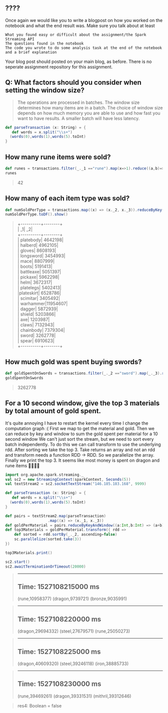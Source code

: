 ## ????

Once again we would like you to write a blogpost on how you worked on the notebook and what the end result was. Make sure you talk about at least

    What you found easy or difficult about the assignment/the Spark Streaming API
    The questions found in the notebook
    The code you wrote to do some analysis task at the end of the notebook and a brief explanation

Your blog post should posted on your main blog, as before. There is no seperate assignment repository for this assignment.


## Q: What factors should you consider when setting the window size?

> The operations are processed in batches. The window size determines how many items are in a batch. The choice of window size depends on how much memory you are able to use and how fast you want to have results. A smaller batch will have less latency.


```scala
def parseTransaction (x: String) = {
   def words = x.split("\\s+")
  (words(0),words(1),words(5).toInt)
}
```


## How many rune items were sold?

```scala
def runes = transactions.filter(_._1 =="rune").map(x=>1).reduce((a,b)=> a+b)
runes
```

> 42


## How many of each item type was sold?
    
```scala
def numSoldPerType = transactions.map((x) => (x._2, x._3)).reduceByKey((a,b) => (a+b)).cache()
numSoldPerType.toDF().show()
```
> +----------+--------+ <br />
> |        _1|      _2| <br />
> +----------+--------+ <br />
> | platebody| 4642198| <br />
> |   halberd| 4962105| <br />
> |    gloves| 8608193| <br />
> | longsword| 3454993| <br />
> |      mace| 8807999| <br />
> |     boots| 5191413| <br />
> | battleaxe| 5051397| <br />
> |   pickaxe| 5962298| <br />
> |      helm| 3672317| <br />
> | platelegs| 5402413| <br />
> |plateskirt| 6528786| <br />
> |  scimitar| 3405492| <br />
> | warhammer|11954607| <br />
> |    dagger| 5872939| <br />
> |    shield| 5203866| <br />
> |       axe| 1203987| <br />
> |     claws| 7132943| <br />
> | chainbody| 7379304| <br />
> |     sword| 3262778| <br />
> |     spear| 6910623| <br />
> +----------+--------+ <br />


## How much gold was spent buying swords?
    
```scala
def goldSpentOnSwords = transactions.filter(_._2 =="sword").map(_._3).reduce((a,b)=>(a+b))
goldSpentOnSwords
```
> 3262778


## For a 10 second window, give the top 3 materials by total amount of gold spent.

It's quite annoying I have to restart the kernel every time I change the computation graph :(
First we map to get the material and gold. Then we can reduce by key and window to sum the gold spent per material for a 10 second window
We can't just sort the stream, but we need to sort every batch independently. To do this we can call transform to use the underlying rdd. After sorting we take the top 3. Take returns an array and not an rdd and transform needs a function RDD -> RDD. So we parallelize the array. Finally we print the top 3. It seems like most money is spent on dragon and rune items 🤔🤔🤔🤔


```scala
import org.apache.spark.streaming._
val sc2 = new StreamingContext(sparkContext, Seconds(5))
val textStream2 = sc2.socketTextStream("146.185.183.168", 9999)
```

```scala
def parseTransaction (x: String) = {
   def words = x.split("\\s+")
  (words(0),words(1),words(5).toInt)
}

def pairs = textStream2.map(parseTransaction)
                   .map((x) => (x._1, x._3))
def goldPerMaterial = pairs.reduceByKeyAndWindow((a:Int,b:Int) => (a+b), Seconds(10), Seconds(5))
def top3Materials = goldPerMaterial.transform({ rdd =>  
    def sorted = rdd.sortBy(_._2, ascending=false)
    sc.parallelize(sorted.take(3))
})

top3Materials.print()
```

```scala
sc2.start()
sc2.awaitTerminationOrTimeout(20000)
```

>   -------------------------------------------
>   Time: 1527108215000 ms
>   -------------------------------------------
>   (rune,10958377)
>   (dragon,9739721)
>   (bronze,9035991)
 
>   -------------------------------------------
>   Time: 1527108220000 ms
>   -------------------------------------------
>   (dragon,29694332)
>   (steel,27679571)
>   (rune,25050273)
 
>   -------------------------------------------
>   Time: 1527108225000 ms
>   -------------------------------------------
>   (dragon,40609320)
>   (steel,39246118)
>   (iron,38885733)
 
>   -------------------------------------------
>   Time: 1527108230000 ms
>   -------------------------------------------
>   (rune,39469261)
>   (dragon,39331531)
>   (mithril,39312646)
 
>   res4: Boolean = false
